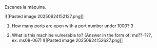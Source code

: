 Escanea la máquina.

![[Pasted image 20250924152127.png]]

1. How many ports are open with a port number under 1000?
   3
   
2. What is this machine vulnerable to? (Answer in the form of: ms??-???, ex: ms08-067)
   ![[Pasted image 20250924152627.png]]
